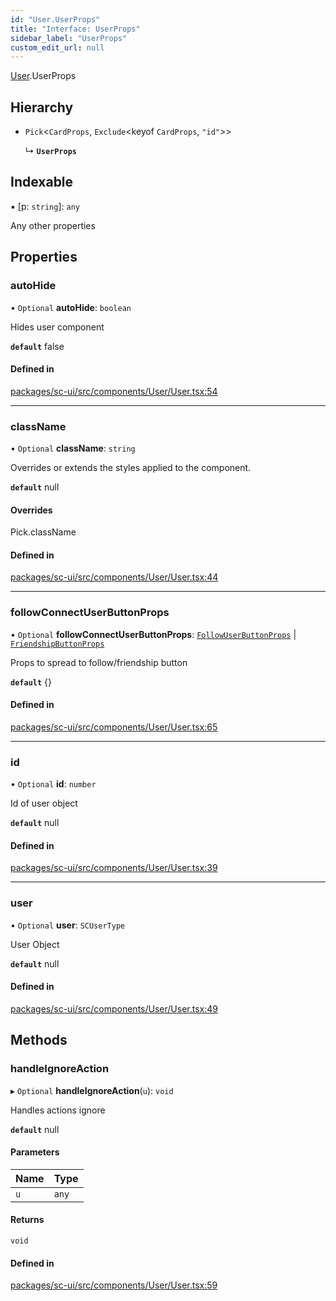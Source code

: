 ```yaml
---
id: "User.UserProps"
title: "Interface: UserProps"
sidebar_label: "UserProps"
custom_edit_url: null
---
```


[User](../modules/User).UserProps

## Hierarchy

- `Pick`<`CardProps`, `Exclude`<keyof `CardProps`, ``"id"``\>\>

  ↳ **`UserProps`**

## Indexable

▪ [p: `string`]: `any`

Any other properties

## Properties

### autoHide

• `Optional` **autoHide**: `boolean`

Hides user component

**`default`** false

#### Defined in

[packages/sc-ui/src/components/User/User.tsx:54](https://github.com/selfcommunity/community-ui/blob/cab08cf/packages/sc-ui/src/components/User/User.tsx#L54)

___

### className

• `Optional` **className**: `string`

Overrides or extends the styles applied to the component.

**`default`** null

#### Overrides

Pick.className

#### Defined in

[packages/sc-ui/src/components/User/User.tsx:44](https://github.com/selfcommunity/community-ui/blob/cab08cf/packages/sc-ui/src/components/User/User.tsx#L44)

___

### followConnectUserButtonProps

• `Optional` **followConnectUserButtonProps**: [`FollowUserButtonProps`](FollowUserButton.FollowUserButtonProps) \| [`FriendshipButtonProps`](FriendshipUserButton.FriendshipButtonProps)

Props to spread to follow/friendship button

**`default`** {}

#### Defined in

[packages/sc-ui/src/components/User/User.tsx:65](https://github.com/selfcommunity/community-ui/blob/cab08cf/packages/sc-ui/src/components/User/User.tsx#L65)

___

### id

• `Optional` **id**: `number`

Id of user object

**`default`** null

#### Defined in

[packages/sc-ui/src/components/User/User.tsx:39](https://github.com/selfcommunity/community-ui/blob/cab08cf/packages/sc-ui/src/components/User/User.tsx#L39)

___

### user

• `Optional` **user**: `SCUserType`

User Object

**`default`** null

#### Defined in

[packages/sc-ui/src/components/User/User.tsx:49](https://github.com/selfcommunity/community-ui/blob/cab08cf/packages/sc-ui/src/components/User/User.tsx#L49)

## Methods

### handleIgnoreAction

▸ `Optional` **handleIgnoreAction**(`u`): `void`

Handles actions ignore

**`default`** null

#### Parameters

| Name | Type |
| :------ | :------ |
| `u` | `any` |

#### Returns

`void`

#### Defined in

[packages/sc-ui/src/components/User/User.tsx:59](https://github.com/selfcommunity/community-ui/blob/cab08cf/packages/sc-ui/src/components/User/User.tsx#L59)
